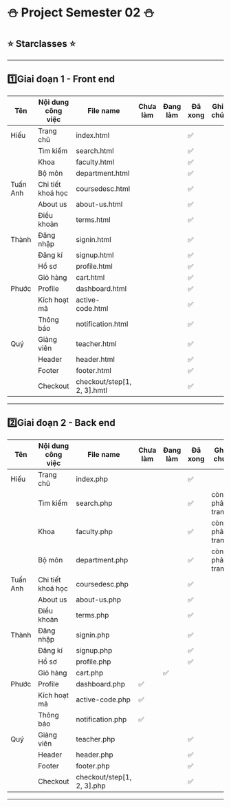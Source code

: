 # ⛄ Project  Semester  02    ⛄
##  ⭐   Starclasses    ⭐  
---
 1️⃣Giai đoạn 1 - Front end
---
| Tên | Nội dung công việc | File name | Chưa làm |Đang làm | Đã xong |Ghi chú|
| -   | -                  | -         | -          | -|-| -|
| Hiếu| Trang chủ| index.html|  |  | ✅ | |
|  | Tìm kiếm| search.html|  |  | ✅ | |
|  | Khoa| faculty.html|  |  | ✅ | |
|  | Bộ môn| department.html|  |  | ✅ | |
| Tuấn Anh| Chi tiết khoá học| coursedesc.html|  |  |✅  ||
| | About us| about-us.html|  |  |  ✅| |
| | Điều khoản| terms.html|  |  | ✅ | |
| Thành| Đăng nhập| signin.html|  |  | ✅ | |
| | Đăng kí| signup.html|  |  | ✅ | |
| | Hồ sơ| profile.html|  |  | ✅ | |
| | Giỏ hàng| cart.html|  |  | ✅ | |
| Phước| Profile| dashboard.html|  |  | ✅ | |
| | Kích hoạt mã| active-code.html|  |  | ✅ | |
| | Thông báo| notification.html|  |  | ✅ | |
|Quý|Giảng viên|teacher.html|  |  | ✅ | |
| |Header|header.html|  |  | ✅ | |
| |Footer|footer.html|  |  | ✅ | |
||Checkout|checkout/step[1, 2, 3].hmtl|  |  | ✅ | |
---
2️⃣Giai đoạn 2 - Back end
---
| Tên | Nội dung công việc | File name | Chưa làm |Đang làm | Đã xong |Ghi chú|
| -   | -                  | -         | -          | -|-| -|
| Hiếu| Trang chủ| index.php| |  |  ✅ | |
|  | Tìm kiếm| search.php|  |  | ✅ | còn phân trang |
|  | Khoa| faculty.php|  |  | ✅ | còn phân trang |
|  | Bộ môn| department.php|  |  | ✅ | còn phân trang |
| Tuấn Anh| Chi tiết khoá học| coursedesc.php|  |  | ✅  ||
| | About us| about-us.php|  |  | ✅ | |
| | Điều khoản| terms.php| |  |  ✅ | |
| Thành| Đăng nhập| signin.php|  |  |✅ ||
| | Đăng kí| signup.php|  |  | ✅ ||
| | Hồ sơ| profile.php| |  | ✅| |
| | Giỏ hàng| cart.php|| ✅ |  | |
| Phước| Profile| dashboard.php| ✅ |  |  | |
| | Kích hoạt mã| active-code.php| ✅ |  |  | |
| | Thông báo| notification.php| ✅ |  |  | |
|Quý|Giảng viên|teacher.php|  |  | ✅ | |
| |Header|header.php|  |  | ✅ | |
| |Footer|footer.php|  |  | ✅ | |
||Checkout|checkout/step[1, 2, 3].php|  |  | ✅ | |
---
